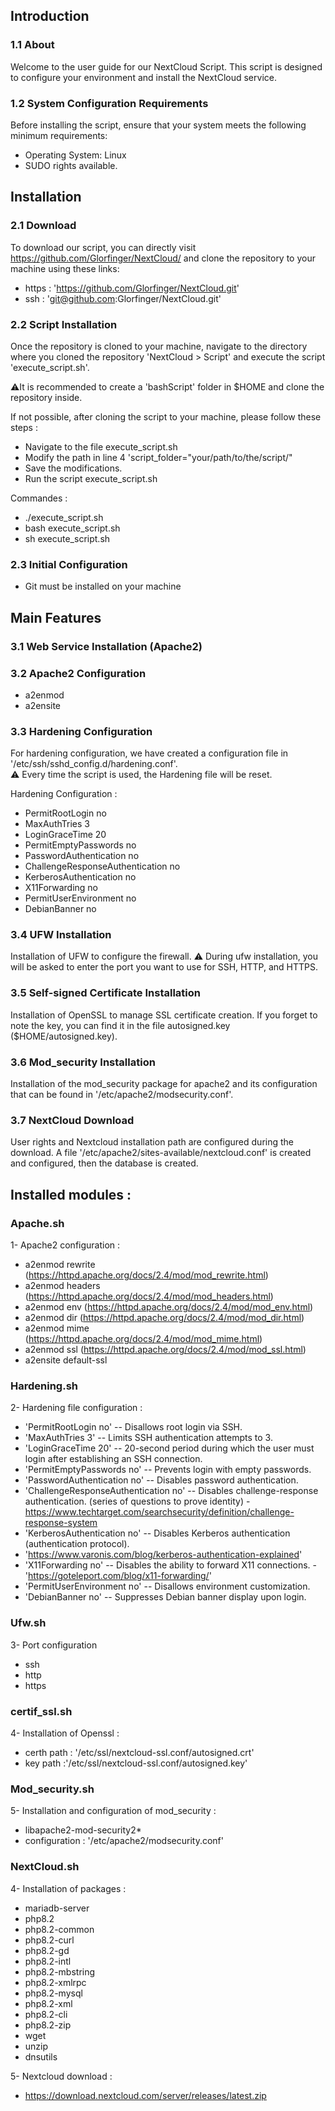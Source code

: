 
## Introduction
 ### 1.1 About
Welcome to the user guide for our NextCloud Script. This script is designed to configure your environment and install the NextCloud service.

 ### 1.2 System Configuration Requirements
Before installing the script, ensure that your system meets the following minimum requirements:
  * Operating System: Linux
  * SUDO rights available.

## Installation
 ### 2.1 Download
To download our script, you can directly visit https://github.com/Glorfinger/NextCloud/ and clone the repository to your machine using these links:
 * https : 'https://github.com/Glorfinger/NextCloud.git'
 * ssh : 'git@github.com:Glorfinger/NextCloud.git'

 ### 2.2 Script Installation
Once the repository is cloned to your machine, navigate to the directory where you cloned the repository 'NextCloud > Script' and execute the script 'execute_script.sh'.

⚠️It is recommended to create a 'bashScript' folder in $HOME and clone the repository inside.

If not possible, after cloning the script to your machine, please follow these steps :

* Navigate to the file execute_script.sh
* Modify the path in line 4 'script_folder="your/path/to/the/script/"
* Save the modifications.
* Run the script execute_script.sh

Commandes :
 * ./execute_script.sh
 * bash execute_script.sh
 * sh execute_script.sh

 ### 2.3 Initial Configuration
 * Git must be installed on your machine

## Main Features
 ### 3.1 Web Service Installation (Apache2)
 ### 3.2 Apache2 Configuration
  * a2enmod
  * a2ensite

 ### 3.3 Hardening Configuration
 For hardening configuration, we have created a configuration file in '/etc/ssh/sshd_config.d/hardening.conf'.   
 ⚠️ Every time the script is used, the Hardening file will be reset.

 Hardening Configuration :
  * PermitRootLogin no
  * MaxAuthTries 3
  * LoginGraceTime 20
  * PermitEmptyPasswords no
  * PasswordAuthentication no
  * ChallengeResponseAuthentication no
  * KerberosAuthentication no
  * X11Forwarding no
  * PermitUserEnvironment no
  * DebianBanner no

### 3.4 UFW Installation
Installation of UFW to configure the firewall.
⚠️ During ufw installation, you will be asked to enter the port you want to use for SSH, HTTP, and HTTPS.

### 3.5 Self-signed Certificate Installation
Installation of OpenSSL to manage SSL certificate creation. If you forget to note the key, you can find it in the file autosigned.key ($HOME/autosigned.key).

### 3.6 Mod_security Installation
Installation of the mod_security package for apache2 and its configuration that can be found in '/etc/apache2/modsecurity.conf'.


### 3.7 NextCloud Download
User rights and Nextcloud installation path are configured during the download. A file '/etc/apache2/sites-available/nextcloud.conf' is created and configured, then the database is created.

## Installed modules :

### Apache.sh
1- Apache2 configuration :
 * a2enmod rewrite (https://httpd.apache.org/docs/2.4/mod/mod_rewrite.html)
 * a2enmod headers (https://httpd.apache.org/docs/2.4/mod/mod_headers.html)
 * a2enmod env (https://httpd.apache.org/docs/2.4/mod/mod_env.html)
 * a2enmod dir (https://httpd.apache.org/docs/2.4/mod/mod_dir.html)
 * a2enmod mime (https://httpd.apache.org/docs/2.4/mod/mod_mime.html)
 * a2enmod ssl (https://httpd.apache.org/docs/2.4/mod/mod_ssl.html)
 * a2ensite default-ssl

### Hardening.sh
2- Hardening file configuration :
  * 'PermitRootLogin no' -- Disallows root login via SSH.
  * 'MaxAuthTries 3' -- Limits SSH authentication attempts to 3.
  * 'LoginGraceTime 20' -- 20-second period during which the user must login after establishing an SSH connection.
  * 'PermitEmptyPasswords no' -- Prevents login with empty passwords.
  * 'PasswordAuthentication no' -- Disables password authentication.
  * 'ChallengeResponseAuthentication no' -- Disables challenge-response authentication. (series of questions to prove identity) - https://www.techtarget.com/searchsecurity/definition/challenge-response-system
  * 'KerberosAuthentication no' -- Disables Kerberos authentication (authentication protocol).  
  * 'https://www.varonis.com/blog/kerberos-authentication-explained'
  * 'X11Forwarding no' -- Disables the ability to forward X11 connections. - 'https://goteleport.com/blog/x11-forwarding/'
  * 'PermitUserEnvironment no' -- Disallows environment customization.
  * 'DebianBanner no' -- Suppresses Debian banner display upon login.


### Ufw.sh
3- Port configuration
   * ssh
   * http
   * https

### certif_ssl.sh
4- Installation of Openssl :
   * certh path : '/etc/ssl/nextcloud-ssl.conf/autosigned.crt'
   * key path :'/etc/ssl/nextcloud-ssl.conf/autosigned.key'

### Mod_security.sh 
5- Installation and configuration of mod_security : 
   * libapache2-mod-security2*
   * configuration : '/etc/apache2/modsecurity.conf'

### NextCloud.sh
4- Installation of packages :
   * mariadb-server
   * php8.2
   * php8.2-common
   * php8.2-curl
   * php8.2-gd
   * php8.2-intl
   * php8.2-mbstring
   * php8.2-xmlrpc
   * php8.2-mysql
   * php8.2-xml
   * php8.2-cli
   * php8.2-zip
   * wget
   * unzip
   * dnsutils
     
 5- Nextcloud download :
   * https://download.nextcloud.com/server/releases/latest.zip


